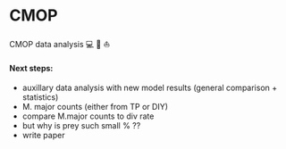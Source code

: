 CMOP
====

CMOP data analysis :computer:  :dolphin:  :boat:

#### Next steps:

+ auxillary data analysis with new model results (general comparison + statistics) 
+ M. major counts (either from TP or DIY)
+ compare M.major counts to div rate 
+ but why is prey such small % ?? 
+ write paper


